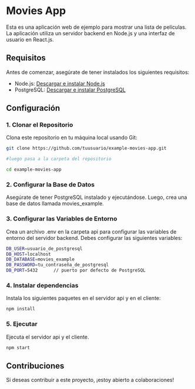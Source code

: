 # Movies App

Esta es una aplicación web de ejemplo para mostrar una lista de películas. La aplicación utiliza un servidor backend en Node.js y una interfaz de usuario en React.js.

## Requisitos

Antes de comenzar, asegúrate de tener instalados los siguientes requisitos:

- Node.js: [Descargar e instalar Node.js](https://nodejs.org/)
- PostgreSQL: [Descargar e instalar PostgreSQL](https://www.postgresql.org/)

## Configuración

### 1. Clonar el Repositorio

Clona este repositorio en tu máquina local usando Git:

```bash
git clone https://github.com/tuusuario/example-movies-app.git

#luego pasa a la carpeta del repositorio

cd example-movies-app
```

### 2. Configurar la Base de Datos

Asegúrate de tener PostgreSQL instalado y ejecutándose. Luego, crea una base de datos llamada <span class="hljs-string">movies_example</span>.

### 3. Configurar las Variables de Entorno

Crea un archivo .env en la carpeta api para configurar las variables de entorno del servidor backend. Debes configurar las siguientes variables:

```bash
DB_USER=usuario_de_postgresql
DB_HOST=localhost
DB_DATABASE=movies_example
DB_PASSWORD=tu_contraseña_de_postgresql
DB_PORT=5432      // puerto por defecto de PostgreSQL
```

### 4. Instalar dependencias

Instala los siguientes paquetes en el servidor api y en el cliente:

```bash
npm install
```

### 5. Ejecutar

Ejecuta el servidor api y el cliente.

```bash
npm start
```

## Contribuciones

Si deseas contribuir a este proyecto, ¡estoy abierto a colaboraciones!
